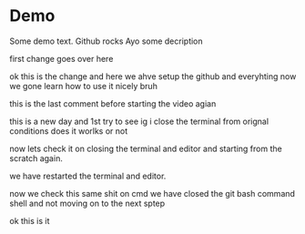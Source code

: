# Demo

Some demo text.
Github rocks Ayo
some decription

first change goes over here

ok this is the change and here we ahve setup the github and everyhting now we gone learn how to use it nicely bruh

this is the last comment before starting the video agian

this is a new day and 1st try to see ig i close the terminal from orignal conditions does it worlks or not

now lets check it on closing the terminal and editor and starting from the scratch again.

we have restarted the terminal and editor.

now we check this same shit on cmd
we have closed the git bash command shell and not moving on to the next sptep

ok this is it
